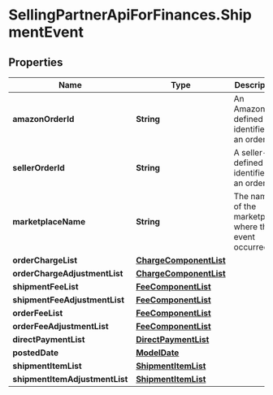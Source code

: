 # SellingPartnerApiForFinances.ShipmentEvent

## Properties
Name | Type | Description | Notes
------------ | ------------- | ------------- | -------------
**amazonOrderId** | **String** | An Amazon-defined identifier for an order. | [optional] 
**sellerOrderId** | **String** | A seller-defined identifier for an order. | [optional] 
**marketplaceName** | **String** | The name of the marketplace where the event occurred. | [optional] 
**orderChargeList** | [**ChargeComponentList**](ChargeComponentList.md) |  | [optional] 
**orderChargeAdjustmentList** | [**ChargeComponentList**](ChargeComponentList.md) |  | [optional] 
**shipmentFeeList** | [**FeeComponentList**](FeeComponentList.md) |  | [optional] 
**shipmentFeeAdjustmentList** | [**FeeComponentList**](FeeComponentList.md) |  | [optional] 
**orderFeeList** | [**FeeComponentList**](FeeComponentList.md) |  | [optional] 
**orderFeeAdjustmentList** | [**FeeComponentList**](FeeComponentList.md) |  | [optional] 
**directPaymentList** | [**DirectPaymentList**](DirectPaymentList.md) |  | [optional] 
**postedDate** | [**ModelDate**](ModelDate.md) |  | [optional] 
**shipmentItemList** | [**ShipmentItemList**](ShipmentItemList.md) |  | [optional] 
**shipmentItemAdjustmentList** | [**ShipmentItemList**](ShipmentItemList.md) |  | [optional] 
